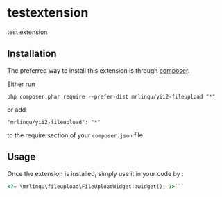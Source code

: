 testextension
=============
test extension

Installation
------------

The preferred way to install this extension is through [composer](http://getcomposer.org/download/).

Either run

```
php composer.phar require --prefer-dist mrlinqu/yii2-fileupload "*"
```

or add

```
"mrlinqu/yii2-fileupload": "*"
```

to the require section of your `composer.json` file.


Usage
-----

Once the extension is installed, simply use it in your code by  :

```php
<?= \mrlinqu\fileupload\FileUploadWidget::widget(); ?>```